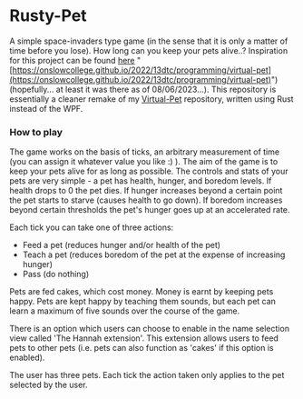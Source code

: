 # Rusty-Pet
A simple space-invaders type game (in the sense that it is only a matter of time before you lose). How long can you keep your pets alive..? Inspiration for this project can be found [here](https://onslowcollege.github.io/2022/13dtc/programming/virtual-pet) "[https://onslowcollege.github.io/2022/13dtc/programming/virtual-pet](https://onslowcollege.github.io/2022/13dtc/programming/virtual-pet)") (hopefully... at least it was there as of 08/06/2023...). This repository is essentially a cleaner remake of my [Virtual-Pet](https://github.com/gorodnry/Virtual-Pet "https://github.com/gorodnry/Virtual-Pet") repository, written using Rust instead of the WPF.

### How to play
The game works on the basis of ticks, an arbitrary measurement of time (you can assign it whatever value you like :) ). The aim of the game is to keep your pets alive for as long as possible. The controls and stats of your pets are very simple - a pet has health, hunger, and boredom levels. If health drops to 0 the pet dies. If hunger increases beyond a certain point the pet starts to starve (causes health to go down). If boredom increases beyond certain thresholds the pet's hunger goes up at an accelerated rate.

Each tick you can take one of three actions:
<ul>
	<li>Feed a pet (reduces hunger and/or health of the pet)</li>
	<li>Teach a pet (reduces boredom of the pet at the expense of increasing hunger)</li>
	<li>Pass (do nothing)</li>
</ul>

Pets are fed cakes, which cost money. Money is earnt by keeping pets happy. Pets are kept happy by teaching them sounds, but each pet can learn a maximum of five sounds over the course of the game.

There is an option which users can choose to enable in the name selection view called 'The Hannah extension'. This extension allows users to feed pets to other pets (i.e. pets can also function as 'cakes' if this option is enabled).

The user has three pets. Each tick the action taken only applies to the pet selected by the user.
